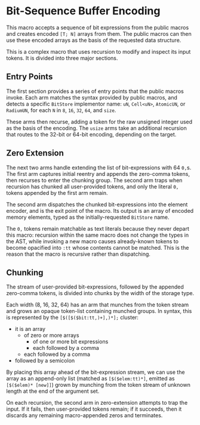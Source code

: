 # Bit-Sequence Buffer Encoding

This macro accepts a sequence of bit expressions from the public macros and
creates encoded `[T; N]` arrays from them. The public macros can then use these
encoded arrays as the basis of the requested data structure.

This is a complex macro that uses recursion to modify and inspect its input
tokens. It is divided into three major sections.

## Entry Points

The first section provides a series of entry points that the public macros
invoke. Each arm matches the syntax provided by public macros, and detects a
specific `BitStore` implementor name: `uN`, `Cell<uN>`, `AtomicUN`, or
`RadiumUN`, for each `N` in `8`, `16`, `32`, `64`, and `size`.

These arms then recurse, adding a token for the raw unsigned integer used as the
basis of the encoding. The `usize` arms take an additional recursion that routes
to the 32-bit or 64-bit encoding, depending on the target.

## Zero Extension

The next two arms handle extending the list of bit-expressions with 64 `0,`s.
The first arm captures initial reentry and appends the zero-comma tokens, then
recurses to enter the chunking group. The second arm traps when recursion has
chunked all user-provided tokens, and only the literal `0,` tokens appended by
the first arm remain.

The second arm dispatches the chunked bit-expressions into the element encoder,
and is the exit point of the macro. Its output is an array of encoded memory
elements, typed as the initially-requested `BitStore` name.

The `0,` tokens remain matchable as text literals because they never depart
this macro: recursion within the same macro does not change the types in the
AST, while invoking a new macro causes already-known tokens to become opacified
into `:tt` whose contents cannot be matched. This is the reason that the macro
is recursive rather than dispatching.

## Chunking

The stream of user-provided bit-expressions, followed by the appended zero-comma
tokens, is divided into chunks by the width of the storage type.

Each width (8, 16, 32, 64) has an arm that munches from the token stream and
grows an opaque token-list containing munched groups. In syntax, this is
represented by the `[$([$($bit:tt,)+],)*];` cluster:

- it is an array
  - of zero or more arrays
    - of one or more bit expressions
    - each followed by a comma
  - each followed by a comma
- followed by a semicolon

By placing this array ahead of the bit-expression stream, we can use the array
as an append-only list (matched as `[$($elem:tt)*]`, emitted as
`[$($elem)* [new]]`) grown by munching from the token stream of unknown length
at the end of the argument set.

On each recursion, the second arm in zero-extension attempts to trap the input.
If it fails, then user-provided tokens remain; if it succeeds, then it discards
any remaining macro-appended zeros and terminates.
